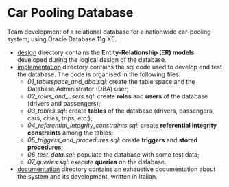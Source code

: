 # Car Pooling Database

Team development of a relational database for a nationwide car-pooling system, using Oracle Database 11g XE.
-  [design](https://github.com/fabiod20/car-pooling-database/tree/main/design) directory contains the **Entity-Relationship (ER) models** developed during the logical design of the database.
- [implementation](https://github.com/fabiod20/car-pooling-database/tree/main/implementation) directory contains the sql code used to develop end test the database. The code is organised in the following files:
  - *01_tablespace_and_dba.sql*: create the table space and the Database Administrator (DBA) user;
  - *02_roles_and_users.sql*: create **roles** and **users** of the database (drivers and passengers);
  - *03_tables.sql*: create **tables** of the database (drivers, passengers, cars, cities, trips, etc.);
  - *04_referential_integrity_constraints.sql*: create **referential integrity constraints** among the tables;
  - *05_triggers_and_procedures.sql*: create **triggers** and **stored procedures**;
  - *06_test_data.sql*: populate the database with some test data;
  - *07_queries.sql*: execute **queries** on the database.
- [documentation](https://github.com/fabiod20/car-pooling-database/tree/main/documentation) directory contains an exhaustive documentation about the system and its development, written in Italian.

